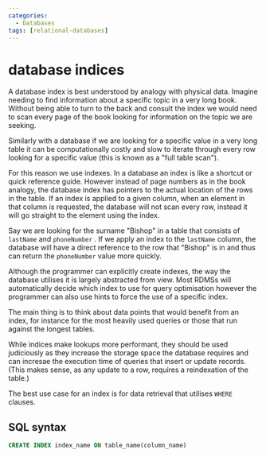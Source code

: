 ```yaml
---
categories:
  - Databases
tags: [relational-databases]
---
```


# database indices

A database index is best understood by analogy with physical data. Imagine
needing to find information about a specific topic in a very long book. Without
being able to turn to the back and consult the index we would need to scan every
page of the book looking for information on the topic we are seeking.

Similarly with a database if we are looking for a specific value in a very long
table it can be computationally costly and slow to iterate through every row
looking for a specific value (this is known as a "full table scan").

For this reason we use indexes. In a database an index is like a shortcut or
quick reference guide. However instead of page numbers as in the book analogy,
the database index has pointers to the actual location of the rows in the table.
If an index is applied to a given column, when an element in that column is
requested, the database will not scan every row, instead it will go straight to
the element using the index.

Say we are looking for the surname "Bishop" in a table that consists of
`lastName` and `phoneNumber` . If we apply an index to the `lastName` column,
the database will have a direct reference to the row that "Bishop" is in and
thus can return the `phoneNumber` value more quickly.

Although the programmer can explicitly create indexes, the way the database
utilises it is largely abstracted from view. Most RDMSs will automatically
decide which index to use for query optimisation however the programmer can also
use hints to force the use of a specific index.

The main thing is to think about data points that would benefit from an index,
for instance for the most heavily used queries or those that run against the
longest tables.

While indices make lookups more performant, they should be used judiciously as
they increase the storage space the database requires and can incresae the
execution time of queries that insert or update records. (This makes sense, as
any update to a row, requires a reindexation of the table.)

The best use case for an index is for data retrieval that utilises `WHERE`
clauses.

## SQL syntax

```sql
CREATE INDEX index_name ON table_name(column_name)
```
